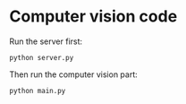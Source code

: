 # Computer vision code

Run the server first:

```
python server.py
```

Then run the computer vision part:

```
python main.py
```
